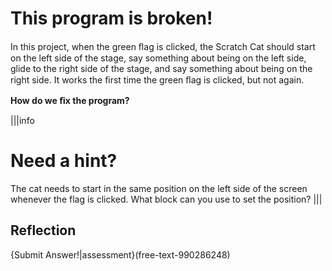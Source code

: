 # This program is broken!
In this project, when the green ﬂag is clicked, the Scratch Cat should start on the left side of the stage, say something about being on the left side, glide to the right side of the stage, and say something about being on the right side. It works the ﬁrst time the green ﬂag is clicked, but not again.

**How do we ﬁx the program?**

|||info
# Need a hint?

The cat needs to start in the same position on the left side of the screen whenever the flag is clicked. What block can you use to set the position?
|||

## Reflection
{Submit Answer!|assessment}(free-text-990286248)
